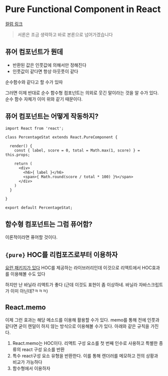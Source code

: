 # Pure Functional Component in React

[컬럼 링크](https://blog.logrocket.com/react-pure-components-functional/)

> 서론은 조금 생략하고 바로 본론으로 넘어가겠습니다

## 퓨어 컴포넌트가 뭔데

- 반환된 값은 인풋값에 의해서만 정해진다
- 인풋값이 같다면 항상 아웃풋이 같다

순수함수와 같다고 할 수가 있따

그러면 이제 반대로 순수 함수형 컴포넌트는 의외로 웃긴 말이라는 것을 알 수가 있다. 순수 함수 자체가 이미 위와 같기 때문이다.

## 퓨어 컴포넌트는 어떻게 작동하지?

```react
import React from 'react';

class PercentageStat extends React.PureComponent {

  render() {
    const { label, score = 0, total = Math.max(1, score) } = this.props;

    return (
      <div>
        <h6>{ label }</h6>
        <span>{ Math.round(score / total * 100) }%</span>
      </div>
    )
  }

}

export default PercentageStat;
```

## 함수형 컴포넌트는 그럼 퓨어함?

이론적이라면 퓨어할 것이다.

## `{pure}` HOC를 리컴포즈로부터 이용하자

[요런 패키지가 있다](https://github.com/acdlite/recompose) HOC를 제공하는 라이브러리인데 이것으로 리액트에서 HOC효과를 이용해볼 수도 있다

하지만 난 바닐라 리액트가 좋다 (근데 이것도 표현이 좀 이상하네. 바닐라 자바스크립트가 이미 아닌데?ㅋㅋㅋ)

## React.memo

이제 그런 효과는 해당 메소드를 이용해 활용할 수가 있다. memo를 통해 전에 인풋과 같다면 굳이 렌덜이 하지 않는 방식으로 이용해볼 수가 있다. 아래와 같은 규칙을 가진다.

1. React.memo는 HOC이다. 리액트 구성 요소를 첫 번째 인수로 사용하고 특별한 종류의 react 구성 요소를 반환
2. 특수 react구성 요소 유형을 반환한다. 이를 통해 렌더러를 메모하고 전의 상황과 비교가 가능하다
3. 함수형에서 이용하자

